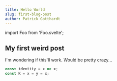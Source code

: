 ```yaml
---
title: Hello World
slug: first-blog-post
author: Patrick Gotthardt
---
```


import Foo from 'Foo.svelte';

## My first weird post

I'm wondering if this'll work. Would be pretty crazy...

```javascript
const identity = x => x;
const K = x = y = x;
```

<Foo bar="foo" />